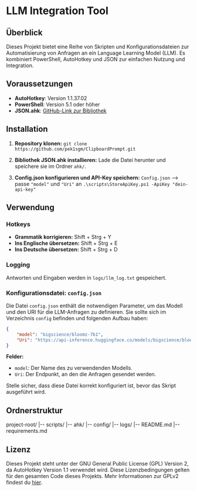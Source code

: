 # LLM Integration Tool

## Überblick
Dieses Projekt bietet eine Reihe von Skripten und Konfigurationsdateien zur Automatisierung von Anfragen an ein Language Learning Model (LLM). Es kombiniert PowerShell, AutoHotkey und JSON zur einfachen Nutzung und Integration.

## Voraussetzungen
- **AutoHotkey**: Version 1.1.37.02
- **PowerShell**: Version 5.1 oder höher
- **JSON.ahk**: [GitHub-Link zur Bibliothek](https://github.com/cocobelgica/AutoHotkey-JSON)

## Installation
1. **Repository klonen:**
`git clone https://github.com/pek1sgm/ClipboardPrompt.git`


2. **Bibliothek JSON.ahk installieren:**
Lade die Datei herunter und speichere sie im Ordner `ahk/`.

3. **Config.json konfigurieren und API-Key speichern:**
`Config.json` --> passe `"model"` und `"Uri"` an
`.\scripts\StoreApiKey.ps1 -ApiKey "dein-api-key"`


## Verwendung
### Hotkeys
- **Grammatik korrigieren:** Shift + Strg + Y
- **Ins Englische übersetzen:** Shift + Strg + E
- **Ins Deutsche übersetzen:** Shift + Strg + D

### Logging
Antworten und Eingaben werden in `logs/llm_log.txt` gespeichert.

### Konfigurationsdatei: `config.json`

Die Datei `config.json` enthält die notwendigen Parameter, um das Modell und den URI für die LLM-Anfragen zu definieren. Sie sollte sich im Verzeichnis `config` befinden und folgenden Aufbau haben:

```json
{
    "model": "bigscience/bloomz-7b1",
    "Uri": "https://api-inference.huggingface.co/models/bigscience/bloomz-7b1"
}
```

**Felder:**
- `model`: Der Name des zu verwendenden Modells.
- `Uri`: Der Endpunkt, an den die Anfragen gesendet werden.

Stelle sicher, dass diese Datei korrekt konfiguriert ist, bevor das Skript ausgeführt wird.

## Ordnerstruktur
project-root/
|-- scripts/
|-- ahk/
|-- config/
|-- logs/
|-- README.md
|-- requirements.md

## Lizenz

Dieses Projekt steht unter der GNU General Public License (GPL) Version 2, da AutoHotkey Version 1.1 verwendet wird. Diese Lizenzbedingungen gelten für den gesamten Code dieses Projekts. Mehr Informationen zur GPLv2 findest du [hier](https://www.gnu.org/licenses/old-licenses/gpl-2.0.html).
